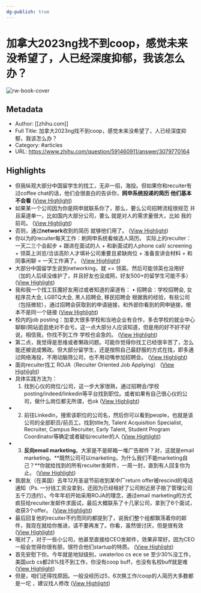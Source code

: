 ```yaml
---
dg-publish: true
---
```

# 加拿大2023ng找不到coop，感觉未来没希望了，人已经深度抑郁，我该怎么办？

![rw-book-cover](https://readwise-assets.s3.amazonaws.com/static/images/article3.5c705a01b476.png)

## Metadata
- Author: [[zhihu.com]]
- Full Title: 加拿大2023ng找不到coop，感觉未来没希望了，人已经深度抑郁，我该怎么办？
- Category: #articles
- URL: https://www.zhihu.com/question/591460911/answer/3079770164

## Highlights
- 但我纵观大部分中国留学生的找工，无非一招，海投。但如果你和recuiter有过coffee chat的话，他们会很直白的告诉你，**网申系统投递的简历 他们基本不会看** ([View Highlight](https://read.readwise.io/read/01hahyhj49ez5ty699qqd9jkqq))
- 如果某一个公司因为你是网申就联系你了，那么，要么公司招聘流程很规范 并且渠道单一，比如国内大部分公司，要么 就是对人的需求量很大，比如 我的前司。 ([View Highlight](https://read.readwise.io/read/01hahyhpvct170pq5229ydk098))
- 否则，通过**network**收到的简历 就够他们用了。 ([View Highlight](https://read.readwise.io/read/01hahyhv52mt8z7m92brrek22r))
- 你以为的recuiter每天工作：刷网申系统看候选人简历。
  实际上的recuiter：一天二三个会起步 + 跟进在面试的人 + 和新面试的人phone call/ screening + 领英上浏览/洽谈高阶人才填补公司重要且紧缺岗位 + 准备宣讲会材料 + 和同事闲聊 = 一天工作满了。 ([View Highlight](https://read.readwise.io/read/01hahyj3j835fs5bp94ds0k3x4))
- 大部分中国留学生说到networking，就 == 领英。然后可能领英也没用好 （加的人后续没维护了，并且好友也没成网，好友500+的留学生可能不多） ([View Highlight](https://read.readwise.io/read/01hahyjq8w1m5e8wr1be7y2fhq))
- 我和我一个找工狂魔好友用过或者知道的渠道有：
  • 招聘会：学校招聘会, 女程序员大会, LGBTQ大会, 黑人招聘会, 移民招聘会
  根据我的经验，有些公司（包括微软），通过招聘会获取到的申请链接，和外部你看到的网申链接，根本不是同一个链接 ([View Highlight](https://read.readwise.io/read/01hahyk11nwe0fb1qy6b6ra09v))
- 校内的job posting：加拿大很多学校和当地企业有合作，多去学校的就业中心聊聊/网站逛逛绝对不会亏。这一点大部分人应该知道，但是用的好不好不好说，相信我，你找不到工作 学校也会急的。 ([View Highlight](https://read.readwise.io/read/01hahykmgxtwstrbcx32dhvnzr))
- 第二点，我觉得是思维或者懒政问题。可能你觉得你找工已经很辛苦了，怎么能还被说成懒政。但大部分留学生，还是按照自己最舒服的方式在找，即多通过网络海投，不用动脑筛公司，也不用动嘴参加招聘会。 ([View Highlight](https://read.readwise.io/read/01hahyky455vdwx0p8zyhzrv69))
- 面向recuiter找工 ROJA（Recuiter Oriented Job Applying） ([View Highlight](https://read.readwise.io/read/01hahym7bcgdaak7pkg5e723n5))
- 具体实践方法为：
  1. 找到心仪的岗位/公司，这一步大家很熟，通过招聘会/学校posting/indeed/linkedin等平台找到职位。或者如果有自己很心仪的公司，做什么岗位都无所谓，也ok ([View Highlight](https://read.readwise.io/read/01hahynvrstzzq07vypjmn7m1f))
- 2. 前往Linkedin，搜索该职位的公司名，然后你可以看到people，也就是该公司的全部职员/前员工。找到title为, Talent Acquisition Specialist, Recruiter, Campus Recruiter, Early Talent, Student Program Coordinator等确定或者疑似recuiter的人 ([View Highlight](https://read.readwise.io/read/01hahynzxcvtd72ph71c1tzv8m))
- 3. **反向email marketing**。大家是不是邮箱一堆广告邮件？对，这就是email marketing。**既然公司可以marketing，为什么我们不能marketing自己？**你就给找到的所有recuiter发邮件，一周一封，直到有人回复你为止。 ([View Highlight](https://read.readwise.io/read/01hahyp3axm04m7vcrxd92c9m1))
- 我朋友（在美国）去年12月圣诞节前收到某中厂return offer被rescind的电话通知（Ps. 一分钱工资没拿到，还因为已经租好了公司附近房子赔了管理公司五千刀违约）。今年年初开始采用ROJA的理念，通过email marketing的方式疯狂给recuiter发邮件求面试，最后大概联系了十几家公司，拿到了6个面试，收获3个offer。 ([View Highlight](https://read.readwise.io/read/01hahypegnzpp7nnyag8d4mmkc))
- 最后回复他的recuiter不约而同的都提到了，说我们整个组都飘荡着你的邮件，我现在就给你推进，请不要再发了。你看，虽然很讨厌，但是很有效 ([View Highlight](https://read.readwise.io/read/01hahypm232m1aj4t5gh6g2nff))
- 哦对了，对于一些小公司，他甚至直接给CEO发邮件，效果非常好。因为CEO一般会觉得你很有胆，很符合他们startup的特质。 ([View Highlight](https://read.readwise.io/read/01hahyps9sdh2jbhbxk0p0fmjv))
- 首先安慰下你。今年就是地狱级别，uwaterloo cs ece se 至少30%没工作，美国ucb cs都28%找不到工作，你没有coop buff，也没有名校buff就是难 ([View Highlight](https://read.readwise.io/read/01hahyq2qs4r0yzzwh41q8ssvt))
- 但是，咱们还得找原因。一般没经历过5，6次换工作/coop的人简历大多数都是一坨 ，建议找人修改 ([View Highlight](https://read.readwise.io/read/01hahyqeh84k3eqjasmvtahz86))
